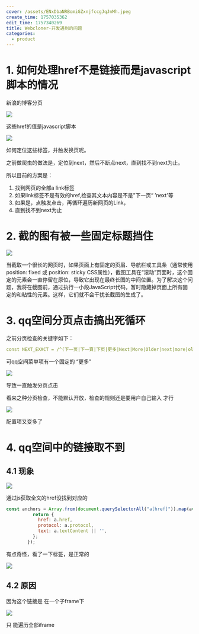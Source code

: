 ```yaml
---
cover: /assets/ENxDbaNRBomiGZxnjfccgJqJnMh.jpeg
create_time: 1757035362
edit_time: 1757340269
title: Webcloner-开发遇到的问题
categories:
  - product
---
```



# 1. 如何处理href不是链接而是javascript脚本的情况

新浪的博客分页

<img src="/assets/LlC9bd0IXoyccfx6n4Dct605n2b.png" src-width="547" class="markdown-img m-auto" src-height="106" align="center"/>

这些href的值是javascript脚本

<img src="/assets/YW9cblgCWoLnx9xJZVQcaocznte.png" src-width="723" class="markdown-img m-auto" src-height="218" align="center"/>

如何定位这些标签，并触发换页呢。

之前做爬虫的做法是，定位到next，然后不断点next，直到找不到next为止。

所以目前的方案是：


1. 找到网页的全部a link标签
2. 如果link标签不是有效的href,检查其文本内容是不是"下一页“  ’next'等
3. 如果是，点触发点击，再循环遍历新网页的Link，
4. 直到找不到next为止

# 2. 截的图有被一些固定标题挡住

<img src="/assets/KhVGbPhsToYrGJx8M6Yczx5Nn7f.png" src-width="917" class="markdown-img m-auto" src-height="555" align="center"/>

当截取一个很长的网页时，如果页面上有固定的页眉、导航栏或工具条（通常使用 position: fixed 或 position: sticky CSS属性），截图工具在“滚动”页面时，这个固定的元素会一直停留在原位，导致它出现在最终长图的中间位置。为了解决这个问题，我将在截图前，通过执行一小段JavaScript代码，暂时隐藏掉页面上所有固定的和粘性的元素。这样，它们就不会干扰长截图的生成了。

# 3. qq空间分页点击搞出死循环

之前分页检查的关键字如下：

```yaml
const NEXT_EXACT = /^(下一页|下一頁|下页|更多|Next|More|Older|next|more|older|加载更多|點擊查看更多|下一張|下一张|下一章)\s*(>|&gt;|»)?\s*$/i;
```

可qq空间菜单项有一个固定的 “更多”

<img src="/assets/OsLlbiLEDoPlsyxKfDScXhtpnze.png" src-width="1042" class="markdown-img m-auto" src-height="131" align="center"/>

导致一直触发分页点击

看来之种分页检查，不能默认开放，检查的规则还是要用户自己输入 才行

<img src="/assets/CqyKbMp2yoLjRcx18MGcFrZdn7f.png" src-width="419" class="markdown-img m-auto" src-height="190" align="center"/>

配置项又变多了

# 4. qq空间中的链接取不到

## 4.1 现象

<img src="/assets/SFfRbea7YoUFj6xjRRXcT59snBf.png" src-width="711" class="markdown-img m-auto" src-height="177" align="center"/>

通过js获取全文的href没找到对应的

```js
const anchors = Array.from(document.querySelectorAll("a[href]")).map(a=>{
          return {
            href: a.href,
            protocol: a.protocol,
            text: a.textContent || '',
          };
        });
```

有点奇怪，看了一下标签，是正常的

<img src="/assets/LSUYbtFpSoAhgcxuO69cZVhDnmh.png" src-width="857" class="markdown-img m-auto" src-height="194" align="center"/>

## 4.2 原因

因为这个链接是 在一个子frame下

<img src="/assets/APAKbIVBwoXII4xxbq7cGX4tn6e.png" src-width="1098" class="markdown-img m-auto" src-height="307" align="center"/>

只 能遍历全部iframe

